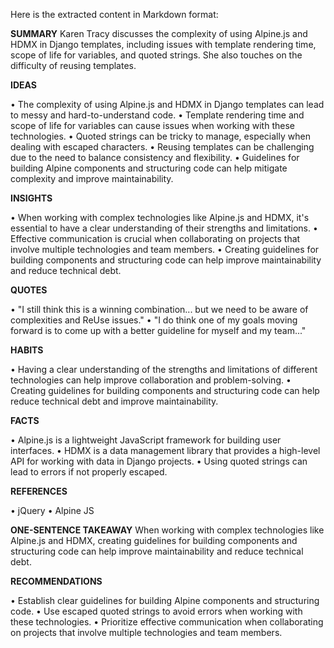 Here is the extracted content in Markdown format:

**SUMMARY**
Karen Tracy discusses the complexity of using Alpine.js and HDMX in Django templates, including issues with template rendering time, scope of life for variables, and quoted strings. She also touches on the difficulty of reusing templates.

**IDEAS**

• The complexity of using Alpine.js and HDMX in Django templates can lead to messy and hard-to-understand code.
• Template rendering time and scope of life for variables can cause issues when working with these technologies.
• Quoted strings can be tricky to manage, especially when dealing with escaped characters.
• Reusing templates can be challenging due to the need to balance consistency and flexibility.
• Guidelines for building Alpine components and structuring code can help mitigate complexity and improve maintainability.

**INSIGHTS**

• When working with complex technologies like Alpine.js and HDMX, it's essential to have a clear understanding of their strengths and limitations.
• Effective communication is crucial when collaborating on projects that involve multiple technologies and team members.
• Creating guidelines for building components and structuring code can help improve maintainability and reduce technical debt.

**QUOTES**

• "I still think this is a winning combination... but we need to be aware of complexities and ReUse issues."
• "I do think one of my goals moving forward is to come up with a better guideline for myself and my team..."

**HABITS**

• Having a clear understanding of the strengths and limitations of different technologies can help improve collaboration and problem-solving.
• Creating guidelines for building components and structuring code can help reduce technical debt and improve maintainability.

**FACTS**

• Alpine.js is a lightweight JavaScript framework for building user interfaces.
• HDMX is a data management library that provides a high-level API for working with data in Django projects.
• Using quoted strings can lead to errors if not properly escaped.

**REFERENCES**

• jQuery
• Alpine JS

**ONE-SENTENCE TAKEAWAY**
When working with complex technologies like Alpine.js and HDMX, creating guidelines for building components and structuring code can help improve maintainability and reduce technical debt.

**RECOMMENDATIONS**

• Establish clear guidelines for building Alpine components and structuring code.
• Use escaped quoted strings to avoid errors when working with these technologies.
• Prioritize effective communication when collaborating on projects that involve multiple technologies and team members.

